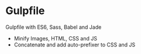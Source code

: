 # Gulpfile
Gulpfile with ES6, Sass, Babel and Jade
- Minify Images, HTML, CSS and JS
- Concatenate and add auto-prefixer to CSS and JS
